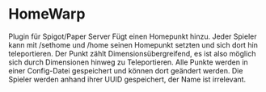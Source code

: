 # HomeWarp
Plugin für Spigot/Paper Server
Fügt einen Homepunkt hinzu. Jeder Spieler kann mit /sethome und /home seinen Homepunkt setzten und sich dort hin teleportieren. Der Punkt zählt Dimensionsübergreifend, es ist also möglich sich durch Dimensionen hinweg zu Teleportieren. Alle Punkte werden in einer Config-Datei gespeichert und können dort geändert werden. Die Spieler werden anhand ihrer UUID gespeichert, der Name ist irrelevant.
